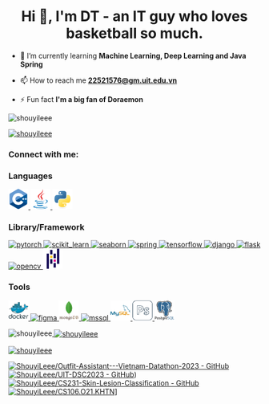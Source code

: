 <h1 align="center">Hi 👋, I'm DT - an IT guy who loves basketball so much. </h1>


- 🌱 I’m currently learning **Machine Learning, Deep Learning and Java Spring**

- 📫 How to reach me **22521576@gm.uit.edu.vn**

- ⚡ Fun fact **I'm a big fan of Doraemon**

<p align="left"> <img src="https://komarev.com/ghpvc/?username=shouyileee&label=Profile%20views&color=0e75b6&style=flat" alt="shouyileee" /> </p>

<p align="left"> <a href="https://github.com/ryo-ma/github-profile-trophy"><img src="https://github-profile-trophy.vercel.app/?username=shouyileee&show_icons=true&theme=dracula" alt="shouyileee" /></a> </p>

<h3 align="left">Connect with me:</h3>
<p align="left">
</p>

<h3 align="left">Languages</h3>
<p align="left"> 
<a href="https://www.w3schools.com/cpp/" target="_blank" rel="noreferrer"> <img src="https://raw.githubusercontent.com/devicons/devicon/master/icons/cplusplus/cplusplus-original.svg" alt="cplusplus" width="40" height="40"/> </a>
<a href="https://www.java.com" target="_blank" rel="noreferrer"> <img src="https://raw.githubusercontent.com/devicons/devicon/master/icons/java/java-original.svg" alt="java" width="40" height="40"/> </a>
</a> <a href="https://www.python.org" target="_blank" rel="noreferrer"> <img src="https://raw.githubusercontent.com/devicons/devicon/master/icons/python/python-original.svg" alt="python" width="40" height="40"/> </a>
</p>

<h3 align="left">Library/Framework</h3>
<p align="left"> 
<a href="https://pytorch.org/" target="_blank" rel="noreferrer"> <img src="https://www.vectorlogo.zone/logos/pytorch/pytorch-icon.svg" alt="pytorch" width="40" height="40"/> </a> <a href="https://scikit-learn.org/" target="_blank" rel="noreferrer"> <img src="https://upload.wikimedia.org/wikipedia/commons/0/05/Scikit_learn_logo_small.svg" alt="scikit_learn" width="40" height="40"/> </a> <a href="https://seaborn.pydata.org/" target="_blank" rel="noreferrer"> <img src="https://seaborn.pydata.org/_images/logo-mark-lightbg.svg" alt="seaborn" width="40" height="40"/> </a> <a href="https://spring.io/" target="_blank" rel="noreferrer"> <img src="https://www.vectorlogo.zone/logos/springio/springio-icon.svg" alt="spring" width="40" height="40"/> </a> <a href="https://www.tensorflow.org" target="_blank" rel="noreferrer"> <img src="https://www.vectorlogo.zone/logos/tensorflow/tensorflow-icon.svg" alt="tensorflow" width="40" height="40"/> </a> <a href="https://www.djangoproject.com/" target="_blank" rel="noreferrer"> <img src="https://cdn.worldvectorlogo.com/logos/django.svg" alt="django" width="40" height="40"/> </a> <a href="https://flask.palletsprojects.com/" target="_blank" rel="noreferrer"> <img src="https://www.vectorlogo.zone/logos/pocoo_flask/pocoo_flask-icon.svg" alt="flask" width="40" height="40"/> </a><a href="https://opencv.org/" target="_blank" rel="noreferrer"> <img src="https://www.vectorlogo.zone/logos/opencv/opencv-icon.svg" alt="opencv" width="40" height="40"/> </a> <a href="https://pandas.pydata.org/" target="_blank" rel="noreferrer"> <img src="https://raw.githubusercontent.com/devicons/devicon/2ae2a900d2f041da66e950e4d48052658d850630/icons/pandas/pandas-original.svg" alt="pandas" width="40" height="40"/> </a>
</p>

<h3 align="left">Tools</h3>
<p align="left"> 
     

  <a href="https://www.docker.com/" target="_blank" rel="noreferrer"> <img src="https://raw.githubusercontent.com/devicons/devicon/master/icons/docker/docker-original-wordmark.svg" alt="docker" width="40" height="40"/> </a> <a href="https://www.figma.com/" target="_blank" rel="noreferrer"> <img src="https://www.vectorlogo.zone/logos/figma/figma-icon.svg" alt="figma" width="40" height="40"/> </a> <a href="https://www.mongodb.com/" target="_blank" rel="noreferrer"> <img src="https://raw.githubusercontent.com/devicons/devicon/master/icons/mongodb/mongodb-original-wordmark.svg" alt="mongodb" width="40" height="40"/> </a> <a href="https://www.microsoft.com/en-us/sql-server" target="_blank" rel="noreferrer"> <img src="https://www.svgrepo.com/show/303229/microsoft-sql-server-logo.svg" alt="mssql" width="40" height="40"/> </a> <a href="https://www.mysql.com/" target="_blank" rel="noreferrer"> <img src="https://raw.githubusercontent.com/devicons/devicon/master/icons/mysql/mysql-original-wordmark.svg" alt="mysql" width="40" height="40"/> </a>  <a href="https://www.photoshop.com/en" target="_blank" rel="noreferrer"> <img src="https://raw.githubusercontent.com/devicons/devicon/master/icons/photoshop/photoshop-line.svg" alt="photoshop" width="40" height="40"/> </a> <a href="https://www.postgresql.org" target="_blank" rel="noreferrer"> <img src="https://raw.githubusercontent.com/devicons/devicon/master/icons/postgresql/postgresql-original-wordmark.svg" alt="postgresql" width="40" height="40"/>   </p>

<p><img align="left" src="https://github-readme-stats.vercel.app/api/top-langs?username=shouyileee&show_icons=true&locale=en&layout=compact&theme=onedark" alt="shouyileee" /></p>

<p>&nbsp;<img align="center" src="https://github-readme-stats.vercel.app/api?username=shouyileee&show_icons=true&locale=en&theme=onedark" alt="shouyileee" /></p>

<p><img align="center" src="https://github-readme-streak-stats.herokuapp.com/?user=shouyileee&theme=onedark" alt="shouyileee" /></p>

[![ShouyiLeee/Outfit-Assistant---Vietnam-Datathon-2023 - GitHub](https://github-readme-stats.vercel.app/api/pin/?username=ShouyiLeee&repo=Outfit-Assistant---Vietnam-Datathon-2023&theme=calm_pink)]([https://github.com/anuraghazra/github-readme-stats](https://github.com/ShouyiLeee/Outfit-Assistant---Vietnam-Datathon-2023))
[![ShouyiLeee/UIT-DSC2023 - GitHub](https://github-readme-stats.vercel.app/api/pin/?username=ShouyiLeee&repo=UIT-DSC2023&theme=calm_pink)]([https://github.com/ShouyiLeee/UIT-DSC2023))
[![ShouyiLeee/CS231-Skin-Lesion-Classification - GitHub](https://github-readme-stats.vercel.app/api/pin/?username=ShouyiLeee&repo=CS231-Skin-Lesion-Classification&theme=calm_pink)]([https://github.com/anuraghazra/github-readme-stats](https://github.com/ShouyiLeee/CS231-Skin-Lesion-Classification))
[![ShouyiLeee/CS106.O21.KHTN](https://github-readme-stats.vercel.app/api/pin/?username=ShouyiLeee&repo=CS106.O21.KHTN&theme=calm_pink)]([https://github.com/ShouyiLeee/CS106.O21.KHTN)]

